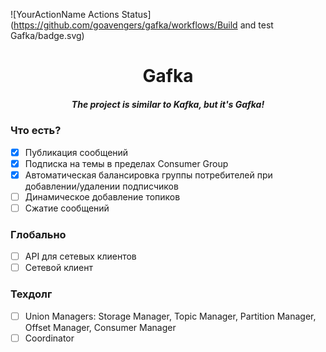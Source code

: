 ![YourActionName Actions Status](https://github.com/goavengers/gafka/workflows/Build and test Gafka/badge.svg)

<div align="center">
  <h1>Gafka</h1>
  <h5>The project is similar to Kafka, but it's Gafka!</h5>
</div>

### Что есть?

- [x] Публикация сообщений
- [x] Подписка на темы в пределах Consumer Group
- [x] Автоматическая балансировка группы потребителей при добавлении/удалении подписчиков
- [ ] Динамическое добавление топиков
- [ ] Сжатие сообщений

### Глобально

- [ ] API для сетевых клиентов
- [ ] Сетевой клиент

### Техдолг

- [ ] Union Managers: Storage Manager, Topic Manager, Partition Manager, Offset Manager, Consumer Manager
- [ ] Coordinator
